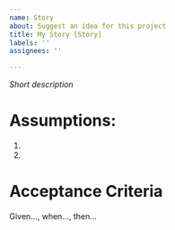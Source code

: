 ```yaml
---
name: Story
about: Suggest an idea for this project
title: My Story [Story]
labels: ''
assignees: ''

---
```


_Short description_

# Assumptions:
1. 
2. 

# Acceptance Criteria
Given..., when..., then...
